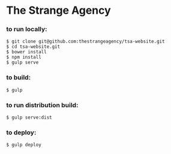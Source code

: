 # The Strange Agency

### to run locally:
```
$ git clone git@github.com:thestrangeagency/tsa-website.git
$ cd tsa-website.git
$ bower install
$ npm install
$ gulp serve
```

### to build:
```
$ gulp
```

### to run distribution build:
```
$ gulp serve:dist
```

### to deploy:
```
$ gulp deploy
```
